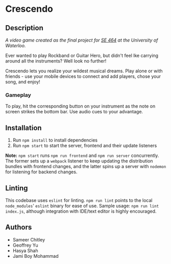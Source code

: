 # Crescendo

## Description
*A video game created as the final project for [SE 464](http://www.ucalendar.uwaterloo.ca/0708/COURSE/course-SE.html#SE464) at the University of Waterloo.*

Ever wanted to play Rockband or Guitar Hero, but didn't feel lke carrying around all the instruments? Well look no further!

Crescendo lets you realize your wildest musical dreams. Play alone or with friends - use your mobile devices to connect and add players, chose your song, and enjoy!

### Gameplay
To play, hit the corresponding button on your instrument as the note on screen strikes the bottom bar. Use audio cues to your advantage.

## Installation
1. Run `npm install` to install dependencies
2. Run `npm start` to start the server, frontend and their update listeners

**Note:** `npm start` runs `npm run frontend` and `npm run server` concurrently. The former sets up a `webpack` listener to keep updating the distribution bundles with frontend changes, and the latter spins up a server with `nodemon` for listening for backend changes.

## Linting
This codebase uses `eslint` for linting. `npm run lint` points to the local `node_modules`' `eslint` binary for ease of use. Sample usage: `npm run lint index.js`, although integration with IDE/text editor is highly encouraged.

## Authors
- Sameer Chitley
- Geoffrey Yu
- Hasya Shah
- Jami Boy Mohammad
